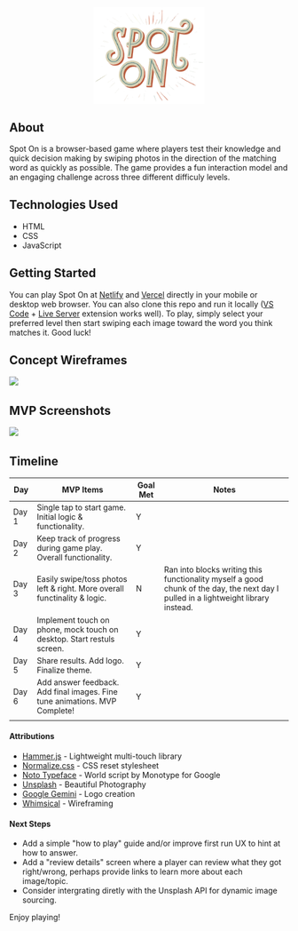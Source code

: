 <img src="img/logo-main.png" style="display: block; margin: 0 auto; width: 200px">

## About

Spot On is a browser-based game where players test their knowledge and quick decision making by swiping photos in the direction of the matching word as quickly as possible. The game provides a fun interaction model and an engaging challenge across three different difficuly levels.

## Technologies Used

- HTML
- CSS
- JavaScript

## Getting Started

You can play Spot On at [Netlify](https://spot-on-game-ian-gilmore.netlify.app/) and [Vercel](https://spot-on-game-ian-gilmore.vercel.app/) directly in your mobile or desktop web browser. You can also  clone this repo and run it locally ([VS Code](https://code.visualstudio.com/) + [Live Server](https://marketplace.visualstudio.com/items?itemName=ritwickdey.LiveServer) extension works well). To play, simply select your preferred level then start swiping each image toward the word you think matches it. Good luck!

## Concept Wireframes

<img src="https://github.com/iangilmore/spot-on/assets/6451468/0db344b1-0d83-4354-8893-3051be4a58b7" width="1024">

## MVP Screenshots

<img src="https://github.com/iangilmore/spot-on/assets/6451468/efd269e9-c3c6-4690-bad8-70a9ca5e0af8" width="1024">

## Timeline

| Day   | MVP Items                                                                  | Goal Met | Notes                     |
|-------|----------------------------------------------------------------------------|----------|---------------------------|
| Day 1 | Single tap to start game. Initial logic & functionality.                   | Y        |                           |
| Day 2 | Keep track of progress during game play. Overall functionality.            | Y        |                           |
| Day 3 | Easily swipe/toss photos left & right. More overall functinality & logic.  | N        | Ran into blocks writing this functionality myself a good chunk of the day, the next day I pulled in a lightweight library instead.|
| Day 4 | Implement touch on phone, mock touch on desktop. Start restuls screen.     | Y        |                           |
| Day 5 | Share results. Add logo. Finalize theme.                                   | Y        |                           |
| Day 6 | Add answer feedback. Add final images. Fine tune animations. MVP Complete! | Y        |                           |
|       |                                                                            |          |                           |


#### Attributions

- [Hammer.js](https://hammerjs.github.io/) - Lightweight multi-touch library
- [Normalize.css](https://necolas.github.io/normalize.css/) - CSS reset stylesheet
- [Noto Typeface](https://fonts.google.com/noto) - World script by Monotype for Google
- [Unsplash](https://unsplash.com/) - Beautiful Photography
- [Google Gemini](https://gemini.google.com/) - Logo creation
- [Whimsical](https://whimsical.com/) - Wireframing

#### Next Steps

- Add a simple "how to play" guide and/or improve first run UX to hint at how to answer.
- Add a "review details" screen where a player can review what they got right/wrong, perhaps provide links to learn more about each image/topic.
- Consider intergrating diretly with the Unsplash API for dynamic image sourcing.

Enjoy playing!
